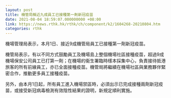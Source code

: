```yaml
---
layout: post
title: 機管局稱近九成員工已接種第一劑新冠疫苗
date: 2021-08-04 18:59:07.000000000 +08:00
link: https://news.rthk.hk/rthk/ch/component/k2/1604268-20210804.htm
categories: rthk
---
```


機場管理局表示，本月1日、接近9成機管局員工已接種第一劑新冠疫苗。

機管局表示，有以不同方式鼓勵員工及機場島上整個機場社區接種疫苗，超過9成機場保安公司員工已打第一劑；在機場的衞生署臨時樣本採集中心，負責接待抵港旅客的所有前線員工，亦已全面接種疫苗。機管局將繼續在機場社區與業務夥伴緊密合作，推動更多員工接種疫苗。

另外，由本月1日起，所有員工進入機場禁區時，必須出示已完成接種兩劑新冠疫苗，或接受新冠病毒檢測有效陰性結果的證明，新規定順利實施。
